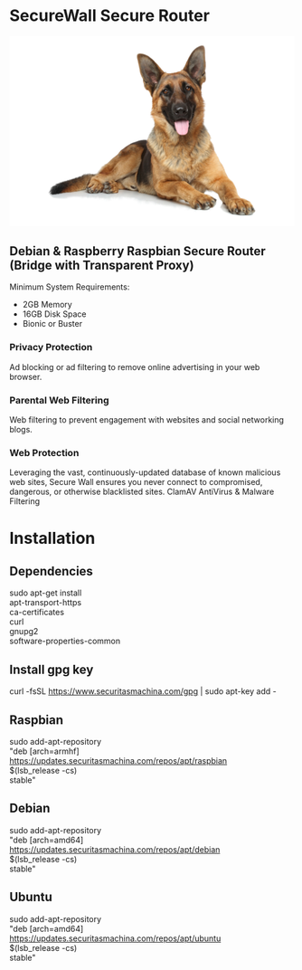 # SecureWall Secure Router

![alt text](https://github.com/SecuritasMachina/SecureWall_Secure_Router/raw/master/images/german_shepherd.png  "Open Source End Point Protection")


## Debian &amp; Raspberry Raspbian Secure Router (Bridge with Transparent Proxy)

Minimum System Requirements:
- 2GB Memory
- 16GB Disk Space
- Bionic or Buster

### Privacy Protection
Ad blocking or ad filtering to remove online advertising in your web browser.

### Parental Web Filtering
Web filtering to prevent engagement with websites and social networking blogs.

### Web Protection
Leveraging the vast, continuously-updated database of known malicious web sites, Secure Wall ensures you never connect to compromised, dangerous, or otherwise blacklisted sites.
ClamAV AntiVirus & Malware Filtering

# Installation
## Dependencies

 sudo apt-get install \
    apt-transport-https \
    ca-certificates \
    curl \
    gnupg2 \
    software-properties-common
    

## Install gpg key
curl -fsSL https://www.securitasmachina.com/gpg | sudo apt-key add -
## Raspbian
sudo add-apt-repository \
   "deb [arch=armhf] https://updates.securitasmachina.com/repos/apt/raspbian \
   $(lsb_release -cs) \
   stable"
## Debian
sudo add-apt-repository \
   "deb [arch=amd64] https://updates.securitasmachina.com/repos/apt/debian \
   $(lsb_release -cs) \
   stable"
## Ubuntu
sudo add-apt-repository \
   "deb [arch=amd64] https://updates.securitasmachina.com/repos/apt/ubuntu \
   $(lsb_release -cs) \
   stable"
